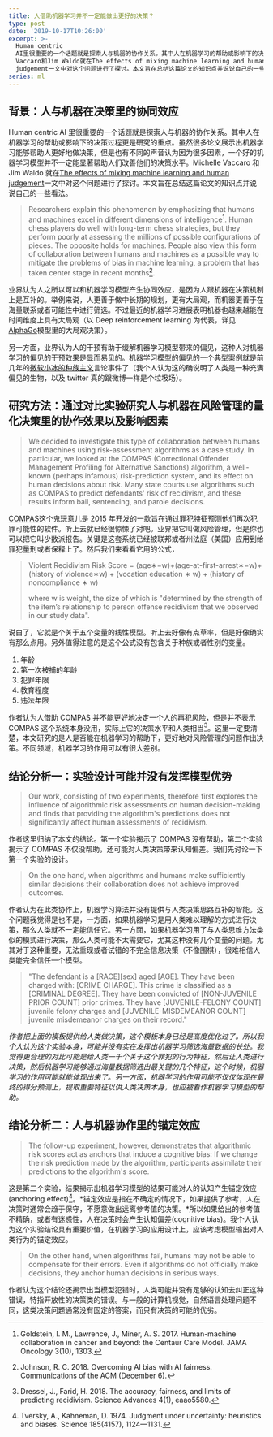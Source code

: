 ```yaml
---
title: 人借助机器学习并不一定能做出更好的决策？
type: post
date: '2019-10-17T10:26:00'
excerpt: >-
  Human centric
  AI里很重要的一个话题就是探索人与机器的协作关系。其中人在机器学习的帮助或影响下的决策过程更是研究的重点。虽然很多论文展示出机器学习能够帮助人更好地做决策，但是也有不同的声音认为因为很多因素，一个好的机器学习模型并不一定能显著帮助人们改善他们的决策水平。Michelle
  Vaccaro和Jim Waldo就在The effects of mixing machine learning and human
  judgement一文中对这个问题进行了探讨。本文旨在总结这篇论文的知识点并说说自己的一些看法。
series: ml
---
```


## 背景：人与机器在决策里的协同效应

Human centric AI 里很重要的一个话题就是探索人与机器的协作关系。其中人在机器学习的帮助或影响下的决策过程更是研究的重点。虽然很多论文展示出机器学习能够帮助人更好地做决策，但是也有不同的声音认为因为很多因素，一个好的机器学习模型并不一定能显著帮助人们改善他们的决策水平。Michelle Vaccaro 和 Jim Waldo 就在[The effects of mixing machine learning and human judgement](https://queue.acm.org/detail.cfm?id=3363293)一文中对这个问题进行了探讨。本文旨在总结这篇论文的知识点并说说自己的一些看法。

> Researchers explain this phenomenon by emphasizing that humans and machines excel in different dimensions of intelligence[^1]. Human chess players do well with long-term chess strategies, but they perform poorly at assessing the millions of possible configurations of pieces. The opposite holds for machines. People also view this form of collaboration between humans and machines as a possible way to mitigate the problems of bias in machine learning, a problem that has taken center stage in recent months[^2].

业界认为人之所以可以和机器学习模型产生协同效应，是因为人跟机器在决策机制上是互补的。举例来说，人更善于做中长期的规划，更有大局观，而机器更善于在海量联系或者可能性中进行筛选。不过最近的机器学习进展表明机器也越来越能在时间维度上具有大局观（以 Deep reinforcement learning 为代表，详见[AlphaGo](https://deepmind.com/blog/article/alphago-zero-starting-scratch)模型里的大局观决策）。

另一方面，业界认为人的干预有助于缓解机器学习模型带来的偏见，这种人对机器学习的偏见的干预效果是显而易见的。机器学习模型的偏见的一个典型案例就是前几年的[微软小冰的种族主义](https://www.theverge.com/2016/3/24/11297050/tay-microsoft-chatbot-racist)言论事件了（我个人认为这的确说明了人类是一种充满偏见的生物，以及 twitter 真的跟微博一样是个垃圾场）。

## 研究方法：通过对比实验研究人与机器在风险管理的量化决策里的协作效果以及影响因素

> We decided to investigate this type of collaboration between humans and machines using risk-assessment algorithms as a case study. In particular, we looked at the COMPAS (Correctional Offender Management Profiling for Alternative Sanctions) algorithm, a well-known (perhaps infamous) risk-prediction system, and its effect on human decisions about risk. Many state courts use algorithms such as COMPAS to predict defendants' risk of recidivism, and these results inform bail, sentencing, and parole decisions.

[COMPAS](<https://en.wikipedia.org/wiki/COMPAS_(software)>)这个鬼玩意儿是 2015 年开发的一款旨在通过罪犯特征预测他们再次犯罪可能性的软件。听上去就已经很惊悚了对吧。业界把它叫做风险管理，但是你也可以把它叫少数派报告。关键是这套系统已经被联邦或者州法庭（美国）应用到给罪犯量刑或者保释上了。然后我们来看看它用的公式，

> Violent Recidivism Risk Score = (age∗−w)+(age-at-first-arrest∗−w)+(history of violence∗w) + (vocation education ∗ w) + (history of noncompliance ∗ w)
>
> where w is weight, the size of which is "determined by the strength of the item’s relationship to person offense recidivism that we observed in our study data".

说白了，它就是个关于五个变量的线性模型。听上去好像有点草率，但是好像确实有那么点用。另外值得注意的是这个公式没有包含关于种族或者性别的变量。

1. 年龄
2. 第一次被捕的年龄
3. 犯罪年限
4. 教育程度
5. 违法年限

作者认为人借助 COMPAS 并不能更好地决定一个人的再犯风险，但是并不表示 COMPAS 这个系统本身没用，实际上它的决策水平和人类相当[^3]。这里一定要清楚，本文研究的是人是否能在机器学习的帮助下，更好地对风险管理的问题作出决策。不同领域，机器学习的作用可以有很大差别。

## 结论分析一：实验设计可能并没有发挥模型优势

> Our work, consisting of two experiments, therefore first explores the influence of algorithmic risk assessments on human decision-making and finds that providing the algorithm's predictions does not significantly affect human assessments of recidivism.

作者这里归纳了本文的结论。第一个实验揭示了 COMPAS 没有帮助，第二个实验揭示了 COMPAS 不仅没帮助，还可能对人类决策带来认知偏差。我们先讨论一下第一个实验的设计。

> On the one hand, when algorithms and humans make sufficiently similar decisions their collaboration does not achieve improved outcomes.

作者认为在此类协作上，机器学习算法并没有提供与人类决策思路互补的智能。这个问题我觉得是也不是，一方面，如果机器学习是用人类难以理解的方式进行决策，那么人类就不一定能信任它。另一方面，如果机器学习用了与人类思维方法类似的模式进行决策，那么人类可能不太需要它，尤其这种没有几个变量的问题。尤其对于这种重要，无法重现或者试错的不完全信息决策（不像围棋），很难相信人类能完全信任一个模型。

> "The defendant is a [RACE][sex] aged [AGE]. They have been charged with: [CRIME CHARGE]. This crime is classified as a [CRIMINAL DEGREE]. They have been convicted of [NON-JUVENILE PRIOR COUNT] prior crimes. They have [JUVENILE-FELONY COUNT] juvenile felony charges and [JUVENILE-MISDEMEANOR COUNT] juvenile misdemeanor charges on their record."

_作者把上面的模板提供给人类做决策，这个模板本身已经是高度优化过了。所以我个人认为这个实验本身，可能并没有实在发挥出机器学习筛选海量数据的长处。我觉得更合理的对比可能是给人类一千个关于这个罪犯的行为特征，然后让人类进行决策，然后机器学习能够通过海量数据筛选出最关键的几个特征，这个时候，机器学习的作用可能就能体现出来了。另一方面，机器学习的作用可能不仅仅体现在最终的得分预测上，提取重要特征以供人类决策本身，也应被看作机器学习模型的帮助。_

## 结论分析二：人与机器协作里的锚定效应

> The follow-up experiment, however, demonstrates that algorithmic risk scores act as anchors that induce a cognitive bias: If we change the risk prediction made by the algorithm, participants assimilate their predictions to the algorithm's score.

这是第二个实验，结果揭示出机器学习模型的结果可能对人的认知产生锚定效应(anchoring effect)[^4]。*锚定效应是指在不确定的情况下，如果提供了参考，人在决策时通常会趋于保守，不愿意做出远离参考值的决策。*所以如果给出的参考值不精确，或者有迷惑性，人在决策时会产生认知偏差(cognitive bias)。我个人认为这个实验结论具有重要价值，在机器学习的应用设计上，应该考虑模型输出对人类行为的锚定效应。

> On the other hand, when algorithms fail, humans may not be able to compensate for their errors. Even if algorithms do not officially make decisions, they anchor human decisions in serious ways.

作者认为这个结论还揭示出当模型犯错时，人类可能并没有足够的认知去纠正这种错误，特指开放性的决策类的错误。与一般的计算机视觉，自然语言处理问题不同，这类决策问题通常没有固定的答案，而只有决策的可能的优劣。

[^1]: Goldstein, I. M., Lawrence, J., Miner, A. S. 2017. Human-machine collaboration in cancer and beyond: the Centaur Care Model. JAMA Oncology 3(10), 1303.

[^2]: Johnson, R. C. 2018. Overcoming AI bias with AI fairness. Communications of the ACM (December 6).

[^3]: Dressel, J., Farid, H. 2018. The accuracy, fairness, and limits of predicting recidivism. Science Advances 4(1), eaao5580.

[^4]: Tversky, A., Kahneman, D. 1974. Judgment under uncertainty: heuristics and biases. Science 185(4157), 1124—1131.
